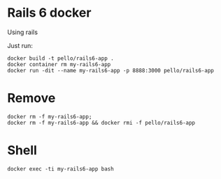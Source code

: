 # Rails 6 docker
Using rails

Just run:
```
docker build -t pello/rails6-app .
docker container rm my-rails6-app
docker run -dit --name my-rails6-app -p 8888:3000 pello/rails6-app
```

# Remove
```
docker rm -f my-rails6-app;
docker rm -f my-rails6-app && docker rmi -f pello/rails6-app
```

# Shell
```shell
docker exec -ti my-rails6-app bash
```
